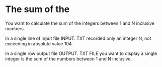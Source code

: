 # The sum of the

You want to calculate the sum of the integers between 1 and N inclusive numbers.

In a single line of input file INPUT. TXT recorded only an integer N, not exceeding in absolute value 104.

In a single row output file OUTPUT. TXT FILE you want to display a single integer is the sum of the numbers between 1 and N inclusive.
